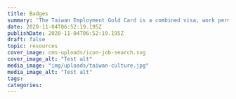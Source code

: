 ```yaml
---
title: Badges
summary: 'The Taiwan Employment Gold Card is a combined visa, work permit and residence permit launched in 2018 to attract professional talent in Taiwan.'
date: 2020-11-04T06:52:19.195Z
publishDate: 2020-11-04T06:52:19.195Z
draft: false
topic: resources
cover_image: cms-uploads/icon-job-search.svg
cover_image_alt: "Test alt"
media_image: "img/uploads/taiwan-culture.jpg"
media_image_alt: "Test alt"
tags:
categories:
---
```

